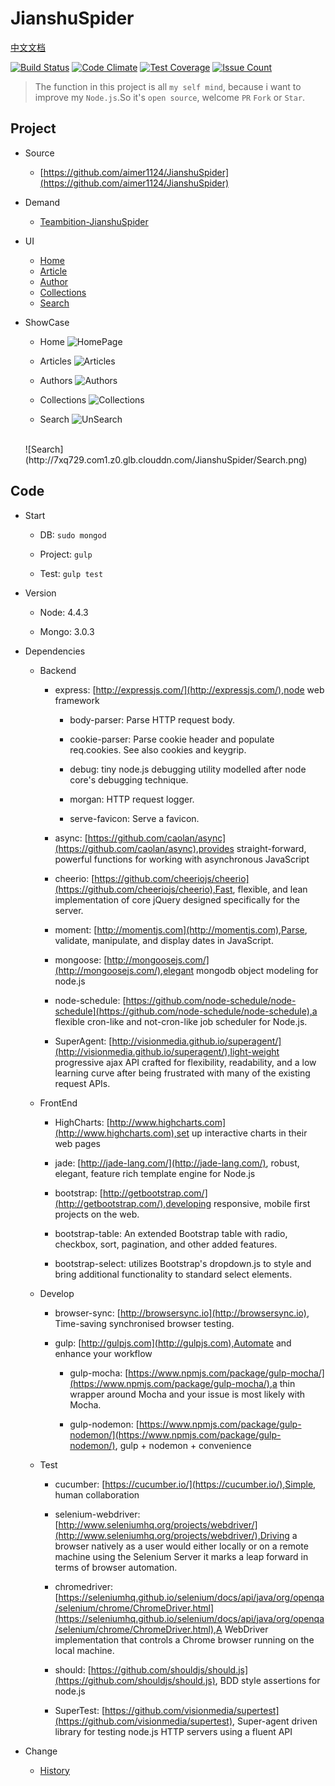 # JianshuSpider

[中文文档](https://github.com/aimer1124/JianshuSpider/blob/master/README_ZH.md)

[![Build Status](https://travis-ci.org/aimer1124/JianshuSpider.svg?branch=master)](https://travis-ci.org/aimer1124/JianshuSpider) [![Code Climate](https://codeclimate.com/github/aimer1124/JianshuSpider/badges/gpa.svg)](https://codeclimate.com/github/aimer1124/JianshuSpider) [![Test Coverage](https://codeclimate.com/github/aimer1124/JianshuSpider/badges/coverage.svg)](https://codeclimate.com/github/aimer1124/JianshuSpider/coverage) [![Issue Count](https://codeclimate.com/github/aimer1124/JianshuSpider/badges/issue_count.svg)](https://codeclimate.com/github/aimer1124/JianshuSpider)

> The function in this project is all `my self mind`, because i want to improve my `Node.js`.So it's `open source`, welcome `PR` `Fork` or `Star`.

## Project

- Source
    
    - [https://github.com/aimer1124/JianshuSpider](https://github.com/aimer1124/JianshuSpider)

- Demand
    
    - [Teambition-JianshuSpider](https://www.teambition.com/project/57a1802f767c4b360c918e49/tasks/scrum/57a1802f767c4b360c918e4c)

- UI

    - [Home](https://www.processon.com/view/link/57a1c693e4b0de6d056db518)
    - [Article](https://www.processon.com/view/link/57a2d0f1e4b0358f8ad7f03b)
    - [Author](https://www.processon.com/diagraming/5819751de4b03a76e94bea6f)
    - [Collections](https://www.processon.com/diagraming/5819746ae4b06e7dcfc9b338)
    - [Search](https://www.processon.com/apps/58197ab8e4b03400d95e4c62)

- ShowCase

    - Home
    ![HomePage](http://7xq729.com1.z0.glb.clouddn.com/JianshuSpider/Home.png)
    
    - Articles
    ![Articles](http://7xq729.com1.z0.glb.clouddn.com/JianshuSpider/Articles.png)
    
    - Authors 
    ![Authors](http://7xq729.com1.z0.glb.clouddn.com/JianshuSpider/Authors.png)
    
    - Collections
    ![Collections](http://7xq729.com1.z0.glb.clouddn.com/JianshuSpider/Collections.png)
    
    - Search
    ![UnSearch](http://7xq729.com1.z0.glb.clouddn.com/JianshuSpider/UnSearch.png)
    <br>
    ![Search](http://7xq729.com1.z0.glb.clouddn.com/JianshuSpider/Search.png)
    
## Code
    
- Start

    - DB: `sudo mongod`
    
    - Project: `gulp`
    
    - Test: `gulp test`

- Version
    
    - Node: 4.4.3
    
    - Mongo: 3.0.3

- Dependencies
    
    - Backend
    
        - express: [http://expressjs.com/](http://expressjs.com/),node web framework
            
            - body-parser: Parse HTTP request body. 
            
            - cookie-parser: Parse cookie header and populate req.cookies. See also cookies and keygrip.
            
            - debug: tiny node.js debugging utility modelled after node core's debugging technique.
             
            - morgan: HTTP request logger.
            
            - serve-favicon: Serve a favicon.
             
        - async: [https://github.com/caolan/async](https://github.com/caolan/async),provides straight-forward, powerful functions for working with asynchronous JavaScript
        
        - cheerio: [https://github.com/cheeriojs/cheerio](https://github.com/cheeriojs/cheerio),Fast, flexible, and lean implementation of core jQuery designed specifically for the server.
    
        - moment: [http://momentjs.com](http://momentjs.com),Parse, validate, manipulate, and display dates in JavaScript.
            
        - mongoose: [http://mongoosejs.com/](http://mongoosejs.com/),elegant mongodb object modeling for node.js
        
        - node-schedule: [https://github.com/node-schedule/node-schedule](https://github.com/node-schedule/node-schedule),a flexible cron-like and not-cron-like job scheduler for Node.js.
        
        - SuperAgent: [http://visionmedia.github.io/superagent/](http://visionmedia.github.io/superagent/),light-weight progressive ajax API crafted for flexibility, readability, and a low learning curve after being frustrated with many of the existing request APIs. 
                
    - FrontEnd
        
        - HighCharts: [http://www.highcharts.com](http://www.highcharts.com),set up interactive charts in their web pages
        
        - jade: [http://jade-lang.com/](http://jade-lang.com/), robust, elegant, feature rich template engine for Node.js
    
        - bootstrap: [http://getbootstrap.com/](http://getbootstrap.com/),developing responsive, mobile first projects on the web.
        
        - bootstrap-table: An extended Bootstrap table with radio, checkbox, sort, pagination, and other added features.
        
        - bootstrap-select: utilizes Bootstrap's dropdown.js to style and bring additional functionality to standard select elements.

    - Develop
    
        - browser-sync: [http://browsersync.io](http://browsersync.io), Time-saving synchronised browser testing.
    
        - gulp: [http://gulpjs.com](http://gulpjs.com),Automate and enhance your workflow
    
            - gulp-mocha: [https://www.npmjs.com/package/gulp-mocha/](https://www.npmjs.com/package/gulp-mocha/),a thin wrapper around Mocha and your issue is most likely with Mocha.
            
            - gulp-nodemon: [https://www.npmjs.com/package/gulp-nodemon/](https://www.npmjs.com/package/gulp-nodemon/), gulp + nodemon + convenience
            
    - Test
     
        - cucumber: [https://cucumber.io/](https://cucumber.io/),Simple, human collaboration
        
        - selenium-webdriver: [http://www.seleniumhq.org/projects/webdriver/](http://www.seleniumhq.org/projects/webdriver/),Driving a browser natively as a user would either locally or on a remote machine using the Selenium Server it marks a leap forward in terms of browser automation.
        
        - chromedriver: [https://seleniumhq.github.io/selenium/docs/api/java/org/openqa/selenium/chrome/ChromeDriver.html](https://seleniumhq.github.io/selenium/docs/api/java/org/openqa/selenium/chrome/ChromeDriver.html),A WebDriver implementation that controls a Chrome browser running on the local machine. 
        
        - should: [https://github.com/shouldjs/should.js](https://github.com/shouldjs/should.js), BDD style assertions for node.js
    
        - SuperTest: [https://github.com/visionmedia/supertest](https://github.com/visionmedia/supertest), Super-agent driven library for testing node.js HTTP servers using a fluent API
    
- Change

    - [History](https://github.com/aimer1124/JianshuSpider/blob/master/history.md)
    
